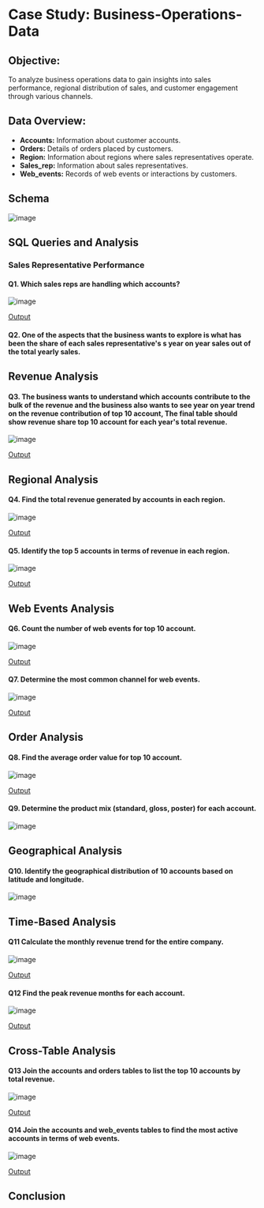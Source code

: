# Case Study: Business-Operations-Data
## Objective:
To analyze business operations data to gain insights into sales performance, regional distribution of sales, and customer engagement through various channels.
## Data Overview:
- **Accounts:** Information about customer accounts.
- **Orders:** Details of orders placed by customers.
- **Region:** Information about regions where sales representatives operate.
- **Sales_rep:** Information about sales representatives.
- **Web_events:** Records of web events or interactions by customers.
  
## Schema
![image](https://github.com/Niharika-yadav/Business-Operations-Data/assets/160738276/6090d0d8-019b-4aa7-a73f-7d20979f5f29)

## SQL Queries and Analysis

### Sales Representative Performance
#### Q1. Which sales reps are handling which accounts?
![image](https://github.com/Niharika-yadav/Business-Operations-Data/assets/160738276/908c7de0-a4a1-4da4-a5ce-1416194baead)

[Output](https://tinyurl.com/IOutput1)

#### Q2. One of the aspects that  the business wants to explore is what has been the share of each sales representative's s year on year sales out of the total yearly sales.


## Revenue Analysis 
#### Q3. The business wants to understand which accounts contribute to the bulk of the revenue and the business also wants to see year on year trend on the revenue contribution of top 10 account, The final table should show revenue share top 10 account for each year's total revenue.
![image](https://github.com/Niharika-yadav/Business-Operations-Data/assets/160738276/921977cd-6118-4c9a-a92b-29bdadf17dad)

[Output](https://github.com/Niharika-yadav/Business-Operations-Data/blob/95650bf3941bce5a3b09a6e6ef3b885b132a20ae/Output/Output%203.png)

## Regional Analysis
#### Q4. Find the total revenue generated by accounts in each region.
![image](https://github.com/Niharika-yadav/Business-Operations-Data/assets/160738276/59029991-08fb-48e6-837c-39b9d0c8ff94)

[Output](https://github.com/Niharika-yadav/Business-Operations-Data/blob/633829af9b2b212ab2ae6d1cdcf00c216df3c916/Output/Output%204.png)

#### Q5. Identify the top 5 accounts in terms of revenue in each region.
![image](https://github.com/Niharika-yadav/Business-Operations-Data/assets/160738276/c228f046-e4dc-4d6a-9159-bcecbefd0e68)

[Output](https://github.com/Niharika-yadav/Business-Operations-Data/blob/a7b1ac95ff984d32e7427b6be2e3ee7eef6a5f54/Output/Output%205.png)

## Web Events Analysis
#### Q6. Count the number of web events for top 10 account.
![image](https://github.com/Niharika-yadav/Business-Operations-Data/assets/160738276/0557e0ec-d4ba-4fc5-940d-24b6c4e110db)

[Output](https://github.com/Niharika-yadav/Business-Operations-Data/blob/bda362c48d506836baad45880b7492147017e9d8/Output/Output%206.png)

#### Q7. Determine the most common channel for web events.
![image](https://github.com/Niharika-yadav/Business-Operations-Data/assets/160738276/73d28c04-b7e4-47aa-8ac7-339d45d5d5c6)

[Output](https://github.com/Niharika-yadav/Business-Operations-Data/blob/4f325dea574c491a1234ada74ab3d1033365b9b9/Output/Output%207.png)

## Order Analysis
#### Q8. Find the average order value for top 10 account.
![image](https://github.com/Niharika-yadav/Business-Operations-Data/assets/160738276/34188b58-e6ca-44a6-9fdc-65f1c729340c)

[Output](https://github.com/Niharika-yadav/Business-Operations-Data/blob/aa5ada8d8cb8832e92582e47488615fed17af4b5/Output/Output%208.png)

#### Q9. Determine the product mix (standard, gloss, poster) for each account.
![image](https://github.com/Niharika-yadav/Business-Operations-Data/assets/160738276/8902188c-4d94-4a76-abf8-88c613feca8d)

## Geographical Analysis
#### Q10. Identify the geographical distribution of 10 accounts based on latitude and longitude.
![image](https://github.com/Niharika-yadav/Business-Operations-Data/assets/160738276/fb9f2d76-3313-43a0-bc18-9620f04b5d7f)

## Time-Based Analysis
#### Q11 Calculate the monthly revenue trend for the entire company.
![image](https://github.com/Niharika-yadav/Business-Operations-Data/assets/160738276/dd373e9d-2da3-4368-b07e-c831728943f4)

[Output](https://github.com/Niharika-yadav/Business-Operations-Data/blob/9bc92b28cdba1a0bfe58321173d316b4e8560eb1/Output/Output11.png)

#### Q12 Find the peak revenue months for each account.
![image](https://github.com/Niharika-yadav/Business-Operations-Data/assets/160738276/9d3a3f16-92fe-4f96-b2ca-56aec15ad87e)

[Output](https://github.com/Niharika-yadav/Business-Operations-Data/blob/bcd493a4ef794ae01fca0a9b91b58d0d4bcba5a0/Output/Output%2012.png)

## Cross-Table Analysis
#### Q13 Join the accounts and orders tables to list the top 10 accounts by total revenue.
![image](https://github.com/Niharika-yadav/Business-Operations-Data/assets/160738276/f6a92e81-4ca3-4cd2-912a-89961fec890f)

[Output](https://github.com/Niharika-yadav/Business-Operations-Data/blob/b836bebbfd3064aee572091dd1ac4f47089675d4/Output/Output%2013.png)

#### Q14 Join the accounts and web_events tables to find the most active accounts in terms of web events.
![image](https://github.com/Niharika-yadav/Business-Operations-Data/assets/160738276/3c70dffd-6cb4-4429-bb0f-c65947e6ae27)

[Output](https://github.com/Niharika-yadav/Business-Operations-Data/blob/0cb81d5fae4be07a5c3d85d98a4afcf47f2bb302/Output/Output%2014.png)

## Conclusion






